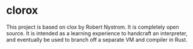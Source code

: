 # clorox

This project is based on clox by Robert Nystrom. It is completely open source. It is intended as a learning experience to handcraft an interpreter, 
and eventually be used to branch off a separate VM and compiler in Rust.
